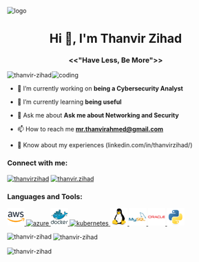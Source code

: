 ![logo](https://github.com/thanvir-zihad/Thanvir-Zihad/blob/main/79731568097599.5b50bca477735.jpg)
<h1 align="center">Hi 👋, I'm Thanvir Zihad</h1>
<h3 align="center"><<"Have Less, Be More">></h3>

<img align="right" alt="coding" width="400" src="https://designbuffs.com/wp-content/uploads/2020/11/Boy-Working-From-Home.gif">

<p align="left"> <img src="https://komarev.com/ghpvc/?username=thanvir-zihad&label=Profile%20views&color=0e75b6&style=flat" alt="thanvir-zihad" /> </p>

- 🔭 I’m currently working on **being a Cybersecurity Analyst**

- 🌱 I’m currently learning **being useful**

- 💬 Ask me about **Ask me about Networking and Security**

- 📫 How to reach me **mr.thanvirahmed@gmail.com**

- 📄 Know about my experiences (linkedin.com/in/thanvirzihad/)

<h3 align="left">Connect with me:</h3>
<p align="left">
<a href="https://linkedin.com/in/thanvirzihad" target="blank"><img align="center" src="https://raw.githubusercontent.com/rahuldkjain/github-profile-readme-generator/master/src/images/icons/Social/linked-in-alt.svg" alt="thanvirzihad" height="30" width="40" /></a>
<a href="https://instagram.com/thanvir.zihad" target="blank"><img align="center" src="https://raw.githubusercontent.com/rahuldkjain/github-profile-readme-generator/master/src/images/icons/Social/instagram.svg" alt="thanvir.zihad" height="30" width="40" /></a>
</p>

<h3 align="left">Languages and Tools:</h3>
<p align="left"> <a href="https://aws.amazon.com" target="_blank" rel="noreferrer"> <img src="https://raw.githubusercontent.com/devicons/devicon/master/icons/amazonwebservices/amazonwebservices-original-wordmark.svg" alt="aws" width="40" height="40"/> </a> <a href="https://azure.microsoft.com/en-in/" target="_blank" rel="noreferrer"> <img src="https://www.vectorlogo.zone/logos/microsoft_azure/microsoft_azure-icon.svg" alt="azure" width="40" height="40"/> </a> <a href="https://www.docker.com/" target="_blank" rel="noreferrer"> <img src="https://raw.githubusercontent.com/devicons/devicon/master/icons/docker/docker-original-wordmark.svg" alt="docker" width="40" height="40"/> </a> <a href="https://kubernetes.io" target="_blank" rel="noreferrer"> <img src="https://www.vectorlogo.zone/logos/kubernetes/kubernetes-icon.svg" alt="kubernetes" width="40" height="40"/> </a> <a href="https://www.linux.org/" target="_blank" rel="noreferrer"> <img src="https://raw.githubusercontent.com/devicons/devicon/master/icons/linux/linux-original.svg" alt="linux" width="40" height="40"/> </a> <a href="https://www.mysql.com/" target="_blank" rel="noreferrer"> <img src="https://raw.githubusercontent.com/devicons/devicon/master/icons/mysql/mysql-original-wordmark.svg" alt="mysql" width="40" height="40"/> </a> <a href="https://www.oracle.com/" target="_blank" rel="noreferrer"> <img src="https://raw.githubusercontent.com/devicons/devicon/master/icons/oracle/oracle-original.svg" alt="oracle" width="40" height="40"/> </a> <a href="https://www.python.org" target="_blank" rel="noreferrer"> <img src="https://raw.githubusercontent.com/devicons/devicon/master/icons/python/python-original.svg" alt="python" width="40" height="40"/> </a> </p>

<p><img align="left" src="https://github-readme-stats.vercel.app/api/top-langs?username=thanvir-zihad&show_icons=true&locale=en&layout=compact" alt="thanvir-zihad" /></p>

<p>&nbsp;<img align="center" src="https://github-readme-stats.vercel.app/api?username=thanvir-zihad&show_icons=true&locale=en" alt="thanvir-zihad" /></p>

<p><img align="center" src="https://github-readme-streak-stats.herokuapp.com/?user=thanvir-zihad&" alt="thanvir-zihad" /></p>

